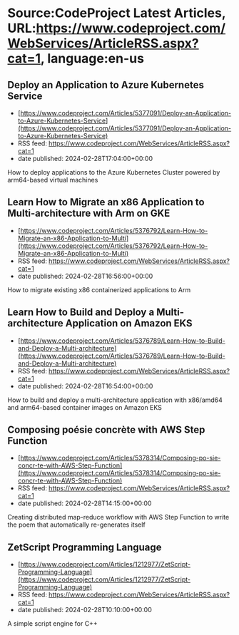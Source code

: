 # Source:CodeProject Latest Articles, URL:https://www.codeproject.com/WebServices/ArticleRSS.aspx?cat=1, language:en-us

## Deploy an Application to Azure Kubernetes Service
 - [https://www.codeproject.com/Articles/5377091/Deploy-an-Application-to-Azure-Kubernetes-Service](https://www.codeproject.com/Articles/5377091/Deploy-an-Application-to-Azure-Kubernetes-Service)
 - RSS feed: https://www.codeproject.com/WebServices/ArticleRSS.aspx?cat=1
 - date published: 2024-02-28T17:04:00+00:00

How to deploy applications to the Azure Kubernetes Cluster powered by arm64-based virtual machines

## Learn How to Migrate an x86 Application to Multi-architecture with Arm on GKE
 - [https://www.codeproject.com/Articles/5376792/Learn-How-to-Migrate-an-x86-Application-to-Multi](https://www.codeproject.com/Articles/5376792/Learn-How-to-Migrate-an-x86-Application-to-Multi)
 - RSS feed: https://www.codeproject.com/WebServices/ArticleRSS.aspx?cat=1
 - date published: 2024-02-28T16:56:00+00:00

How to migrate existing x86 containerized applications to Arm

## Learn How to Build and Deploy a Multi-architecture Application on Amazon EKS
 - [https://www.codeproject.com/Articles/5376789/Learn-How-to-Build-and-Deploy-a-Multi-architecture](https://www.codeproject.com/Articles/5376789/Learn-How-to-Build-and-Deploy-a-Multi-architecture)
 - RSS feed: https://www.codeproject.com/WebServices/ArticleRSS.aspx?cat=1
 - date published: 2024-02-28T16:54:00+00:00

How to build and deploy a multi-architecture application with x86/amd64 and arm64-based container images on Amazon EKS

## Composing poésie concrète with AWS Step Function
 - [https://www.codeproject.com/Articles/5378314/Composing-po-sie-concr-te-with-AWS-Step-Function](https://www.codeproject.com/Articles/5378314/Composing-po-sie-concr-te-with-AWS-Step-Function)
 - RSS feed: https://www.codeproject.com/WebServices/ArticleRSS.aspx?cat=1
 - date published: 2024-02-28T14:15:00+00:00

Creating distributed map-reduce workflow with AWS Step Function to write the poem that automatically re-generates itself

## ZetScript Programming Language
 - [https://www.codeproject.com/Articles/1212977/ZetScript-Programming-Language](https://www.codeproject.com/Articles/1212977/ZetScript-Programming-Language)
 - RSS feed: https://www.codeproject.com/WebServices/ArticleRSS.aspx?cat=1
 - date published: 2024-02-28T10:10:00+00:00

A simple script engine for C++

